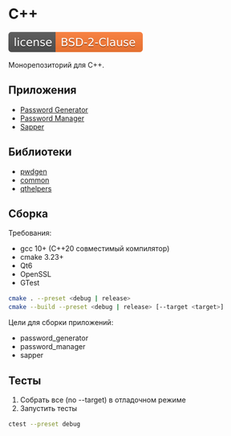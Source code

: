 # C++

[![License](docs/license.svg)](LICENSE)

Монорепозиторий для C++.

## Приложения

+ [Password Generator](./apps/password_generator)
+ [Password Manager](./apps/password_manager)
+ [Sapper](./apps/sapper)

## Библиотеки

+ [pwdgen](./libs/pwdgen)
+ [common](./libs/common)
+ [qthelpers](./libs/qthelpers)

## Сборка

Требования:
* gcc 10+ (C++20 совместимый компилятор)
* cmake 3.23+
* Qt6
* OpenSSL
* GTest

```sh
cmake . --preset <debug | release>
cmake --build --preset <debug | release> [--target <target>]
```

Цели для сборки приложений:
* password_generator
* password_manager
* sapper

## Тесты

1. Собрать все (no --target) в отладочном режиме
2. Запустить тесты

```sh
ctest --preset debug
```
